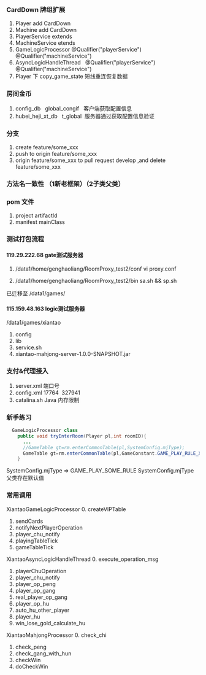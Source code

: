 ### CardDown 牌组扩展

1. Player    add    CardDown
2. Machine    add    CardDown
3. PlayerService    extends
4. MachineService    etends
5. GameLogicProcessor    	@Qualifier("playerService")    @Qualifier("machineService")
6. AsyncLogicHandleThread    	@Qualifier("playerService")    	@Qualifier("machineService")
7. Player 下 copy_game_state 短线重连恢复数据

### 房间金币

1. config_db    global_congif   客户端获取配置信息
2. hubei_heji_xt_db    t_global  服务器通过获取配置信息验证

### 分支

1. create feature/some_xxx
2. push to origin feature/some_xxx
3. origin feature/some_xxx to pull request develop ,and delete feature/some_xxx

### 方法名一致性 （1新老框架）（2子类父类）

### pom 文件

1. project artifactId
2. manifest mainClass

### 测试打包流程

#### 119.29.222.68 gate测试服务器

1. /data1/home/genghaoliang/RoomProxy_test2/conf
vi proxy.conf

2. /data1/home/genghaoliang/RoomProxy_test2/bin
sa.sh && sp.sh

已迁移至 /data1/games/

#### 115.159.48.163 logic测试服务器

/data1/games/xiantao
1. config
2. lib
3. service.sh
4. xiantao-mahjong-server-1.0.0-SNAPSHOT.jar

### 支付&代理接入

1. server.xml 端口号
2. config.xml
  <entry key="gameSocketPort">17764</entry>
  <entry key="logicGameId">327941</entry>
3. catalina.sh Java 内存限制

### 新手练习

```java
  GameLogicProcessor class
    public void tryEnterRoom(Player pl,int roomID){
      ...
      //GameTable gt=rm.enterCommonTable(pl,SystemConfig.mjType);
      GameTable gt=rm.enterCommonTable(pl,GameConstant.GAME_PLAY_RULE_XIANTAO_YILAIDAODI);
    }
```
SystemConfig.mjType =>  GAME_PLAY_SOME_RULE
SystemConfig.mjType 父类存在默认值

### 常用调用

XiantaoGameLogicProcessor
0. createVIPTable
1. sendCards
2. notifyNextPlayerOperation
3. player_chu_notify
4. playingTableTick
5. gameTableTick

XiantaoAsyncLogicHandleThread
0. execute_operation_msg
1. playerChuOperation
2. player_chu_notify
3. player_op_peng
4. player_op_gang
5. real_player_op_gang
6. player_op_hu
7. auto_hu_other_player
8. player_hu
9. win_lose_gold_calculate_hu

XiantaoMahjongProcessor
0. check_chi
1. check_peng
2. check_gang_with_hun
3. checkWin
4. doCheckWin
